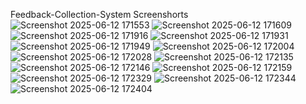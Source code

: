 Feedback-Collection-System
Screenshorts
![Screenshot 2025-06-12 171553](https://github.com/user-attachments/assets/fc0ae1c8-2c3a-4729-8636-4987db5cedfb)
![Screenshot 2025-06-12 171609](https://github.com/user-attachments/assets/d39f36a7-7d3c-4dfe-ad6c-b865cf7da345)
![Screenshot 2025-06-12 171916](https://github.com/user-attachments/assets/dd160a8e-821d-4a15-84fc-d1fc59a8e827)
![Screenshot 2025-06-12 171931](https://github.com/user-attachments/assets/4bca8b31-c0ee-4aeb-a2e7-5e5582b166c1)
![Screenshot 2025-06-12 171949](https://github.com/user-attachments/assets/b067a894-085a-4655-a91b-0207312394f8)
![Screenshot 2025-06-12 172004](https://github.com/user-attachments/assets/fd172697-bfb9-4427-8cfe-7f99799323ed)
![Screenshot 2025-06-12 172028](https://github.com/user-attachments/assets/d374f39f-3601-4be8-8d47-1c0d18c5c9fb)
![Screenshot 2025-06-12 172135](https://github.com/user-attachments/assets/4a0f9d23-0b84-47af-a9d1-3c3eba302944)
![Screenshot 2025-06-12 172146](https://github.com/user-attachments/assets/4af3b406-f9e9-4388-97dc-5a8adcf1f2a9)
![Screenshot 2025-06-12 172159](https://github.com/user-attachments/assets/d4b68307-a2ed-47a6-9513-5ea405223850)
![Screenshot 2025-06-12 172329](https://github.com/user-attachments/assets/4f93f507-60f7-43a1-b838-2e959ca30492)
![Screenshot 2025-06-12 172344](https://github.com/user-attachments/assets/43e4f6ca-26cf-444b-b46b-af61165a5c0c)
![Screenshot 2025-06-12 172404](https://github.com/user-attachments/assets/946e10c6-a341-4aa1-ab8e-add8ae1ec8dc)
